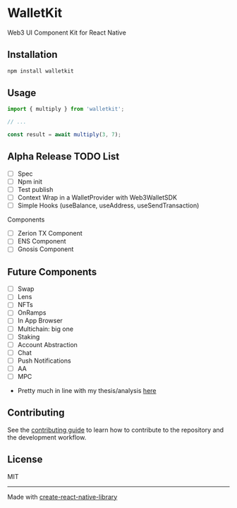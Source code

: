 # WalletKit

Web3 UI Component Kit for React Native

## Installation

```sh
npm install walletkit
```

## Usage

```js
import { multiply } from 'walletkit';

// ...

const result = await multiply(3, 7);
```

## Alpha Release TODO List

- [ ] Spec
- [ ] Npm init
- [ ] Test publish
- [ ] Context Wrap in a WalletProvider with Web3WalletSDK
- [ ] Simple Hooks (useBalance, useAddress, useSendTransaction)

Components

- [ ] Zerion TX Component
- [ ] ENS Component
- [ ] Gnosis Component

## Future Components

- [ ] Swap
- [ ] Lens
- [ ] NFTs
- [ ] OnRamps
- [ ] In App Browser
- [ ] Multichain: big one
- [ ] Staking
- [ ] Account Abstraction
- [ ] Chat
- [ ] Push Notifications
- [ ] AA
- [ ] MPC
- Pretty much in line with my thesis/analysis [here](https://mirror.xyz/crypblizz.eth/3rUdZbcRdrcfONqoD4dNWujrOAB6VuG9GMSmoMjqdjk)

## Contributing

See the [contributing guide](CONTRIBUTING.md) to learn how to contribute to the repository and the development workflow.

## License

MIT

---

Made with [create-react-native-library](https://github.com/callstack/react-native-builder-bob)
